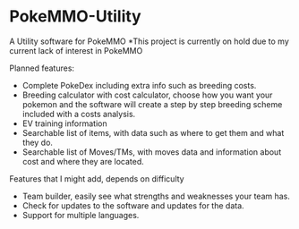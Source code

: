 # PokeMMO-Utility

A Utility software for PokeMMO
*This project is currently on hold due to my current lack of interest in PokeMMO

Planned features:
* Complete PokeDex including extra info such as breeding costs.
* Breeding calculator with cost calculator, choose how you want your pokemon and the software will create a step by step breeding scheme included with a costs analysis.
* EV training information
* Searchable list of items, with data such as where to get them and what they do.
* Searchable list of Moves/TMs, with moves data and information about cost and where they are located.


Features that I might add, depends on difficulty
* Team builder, easily see what strengths and weaknesses your team has.
* Check for updates to the software and updates for the data.
* Support for multiple languages.
